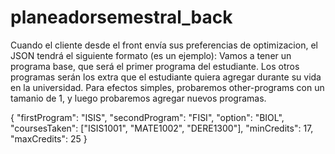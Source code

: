 # planeadorsemestral_back

Cuando el cliente desde el front envía sus preferencias de optimizacion, el JSON tendrá el siguiente formato (es un ejemplo):
Vamos a tener un programa base, que será el primer programa del estudiante. Los otros programas serán los extra que el estudiante quiera agregar durante su vida en la universidad.
Para efectos simples, probaremos other-programs con un tamanio de 1, y luego probaremos agregar nuevos programas.

{
  "firstProgram": "ISIS",
  "secondProgram": "FISI",
  "option": "BIOL",
  "coursesTaken": ["ISIS1001", "MATE1002", "DERE1300"],
  "minCredits": 17,
  "maxCredits": 25
}
